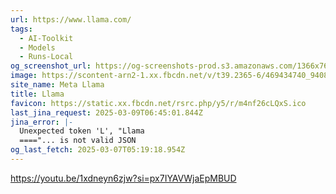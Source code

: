 ```yaml
---
url: https://www.llama.com/
tags:
  - AI-Toolkit
  - Models
  - Runs-Local
og_screenshot_url: https://og-screenshots-prod.s3.amazonaws.com/1366x768/80/false/df8ad8c0f812c495f40b9aad37c7d29fd1e6d795225879d49e62a6019fe20a8d.jpeg
image: https://scontent-arn2-1.xx.fbcdn.net/v/t39.2365-6/469434740_940886534071882_1120629007224700925_n.jpg?_nc_cat=109&ccb=1-7&_nc_sid=aa6a2f&_nc_ohc=9V62fU3Dz2UQ7kNvgH_tAzE&_nc_oc=AdhcsYDR8TdVmmtRBKU1MBUuClf6vUVkNIF_Wt2sbnzGZTApi84WEjla0RWz40YMY50&_nc_zt=14&_nc_ht=scontent-arn2-1.xx&_nc_gid=A8ywqQtdd6lE8o0x37bOwxN&oh=00_AYEAFVe9qEr25ei4uEMbhIRWUuTFdiN57uG9HRk5Z04H6w&oe=67D05A95
site_name: Meta Llama
title: Llama
favicon: https://static.xx.fbcdn.net/rsrc.php/y5/r/m4nf26cLQxS.ico
last_jina_request: 2025-03-09T06:45:01.844Z
jina_error: |-
  Unexpected token 'L', "Llama
  ===="... is not valid JSON
og_last_fetch: 2025-03-07T05:19:18.954Z
---
```


https://youtu.be/1xdneyn6zjw?si=px7IYAVWjaEpMBUD

